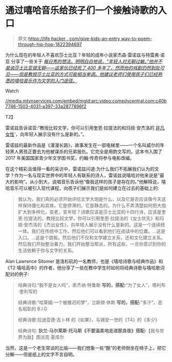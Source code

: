 # 通过嘻哈音乐给孩子们一个接触诗歌的入口

> 原文:[https://life hacker . com/give-kids-an-entry way-to-poem-through-hip-hop-1822394697](https://lifehacker.com/give-kids-an-entryway-to-poetry-through-hip-hop-1822394697)

为什么现在的年轻人不喜欢莎士比亚？年轻的成年小说家杰森·雷诺兹与特雷弗·诺亚 分享了一些关于 [*每日秀的想法，明明白白地说，“年轻人对无聊过敏。”他并不是说莎士比亚很无聊——这家伙已经死了 400 多年了，然而他的戏剧仍然到处可见——但是教授莎士比亚的方式可能相当单调。他建议老师们使用孩子们已经熟悉的嘻哈音乐作为文学的入门途径。*](http://www.cc.com/video-clips/avk8pe/the-daily-show-with-trevor-noah-jason-reynolds---serving-young-readers-with--long-way-down-)

Watch

[//media.mtvnservices.com/embed/mgid:arc:video:comedycentral.com:c40b7746-1503-4031-a397-33a2877896f2](//media.mtvnservices.com/embed/mgid:arc:video:comedycentral.com:c40b7746-1503-4031-a397-33a2877896f2)

T2】

雷诺兹告诉诺亚:“教授比较文学，你可以引用奎恩·拉提法的和玛娅·安杰洛的 [非凡女性](https://www.poetryfoundation.org/poems/48985/phenomenal-woman)’，向年轻人展示没有什么是新的。”。

雷诺兹的最新作品是《漫漫长路》，故事发生在一部电梯里——一个名叫威尔的年轻黑人男孩正要去为他被谋杀的兄弟报仇。它完全是用韵文写的。这本书入围了 2017 年美国国家青少年文学图书奖，约翰·传奇将参与电影改编。

在这个精彩且值得一看的采访中，雷诺兹问道:为什么我们不拓展我们认为的文学？作为一名与现实世界中的年轻人有联系的诗人，雷诺兹说嘻哈对他来说是“最大的影响”。从小到大，说唱音乐告诉他“像我这样的孩子是存在的。”他解释说，嘻哈音乐可以被引入现代课程，向孩子们展示我们是如何建立在过去的基础上的:

> 我认为，我们真的必须开始评估文学大炮是什么，以及它是否应该像今天这样保持僵化和具体。它是停滞的。它是静态的。为什么不弄清楚如何把大炮扩大到多样化，变老，变年轻？诗歌应该是莎士比亚的十四行诗，应该是奎恩·拉提法的。教授比较文学，你可以引用奎恩·拉提法的《女士优先》和玛娅·安杰洛的《杰出女性》，向年轻人展示没有什么是新的。这是一个连续统一体。我们在传统中工作。然后他们可以看到他们在阅读中的位置。...这是入口。...这是个跳板。然后他们不仅和文学建立关系，还和文化建立关系。然后我们开始整治暴力，我们开始整治帮派，所有这些，一旦你意识到你的生活依赖于你与文字的关系。

Alan Lawrence Sitomer 是洛杉矶的一名教师，也是《嘻哈诗歌与经典作品》和《T2 嘻哈高中》的作者，他分享了一些在教中学生时如何将经典诗歌与嘻哈歌词配对的例子:

> 经典诗句:“我不是女人吗”，索杰纳·特鲁斯
> **写的，搭配:**“为了女人”，塔利布·奎利写的
> 
> 经典诗歌:“哈莱姆:一个被推迟的梦”，兰斯顿·休斯
> **写的，搭配:**“多汁”，恶名昭彰的 B.I.G
> 
> 经典诗歌:拉迪亚德·吉卜林
> 的《如果》，与锡安一世的《T4》的《多少》
> 
> 经典诗句:
> **狄兰·马尔莱斯·托马斯《不要温柔地走进那良夜》搭配:**【我与世界为敌】图派克·夏库尔

当然，这是一个老生常谈的比喻——我们想象一些“酷”的老师倒坐在椅子上，把它分解——但是纸上的文字不言自明。